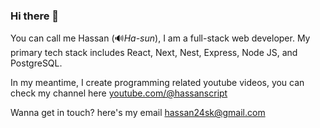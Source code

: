 ### Hi there 👋

You can call me Hassan (🔊*Ha-sun*), I am a full-stack web developer.
My primary tech stack includes React, Next, Nest, Express, Node JS, and PostgreSQL.

In my meantime, I create programming related youtube videos, you can check my channel here [youtube.com/@hassanscript](https://www.youtube.com/@hassanscript)

Wanna get in touch? here's my email hassan24sk@gmail.com
